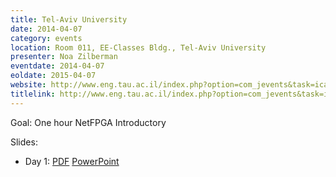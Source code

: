 ```yaml
---
title: Tel-Aviv University
date: 2014-04-07
category: events
location: Room 011, EE-Classes Bldg., Tel-Aviv University
presenter: Noa Zilberman
eventdate: 2014-04-07
eoldate: 2015-04-07
website: http://www.eng.tau.ac.il/index.php?option=com_jevents&task=icalrepeat.detail&evid=1121&Itemid=292&year=2014&month=04&day=07&title=electrical-eng-seminar-netfpga-the-flexible-open-source-networking-platform
titlelink: http://www.eng.tau.ac.il/index.php?option=com_jevents&task=icalrepeat.detail&evid=1121&Itemid=292&year=2014&month=04&day=07&title=electrical-eng-seminar-netfpga-the-flexible-open-source-networking-platform
---
```

Goal: One hour NetFPGA Introductory

Slides:
- Day 1: [PDF](http://www.cl.cam.ac.uk/~nz247/talks/netfpga-short-talk-2014_tau.pdf) [PowerPoint](http://www.cl.cam.ac.uk/~nz247/talks/netfpga-short-talk-2014_TAU.pptx)

